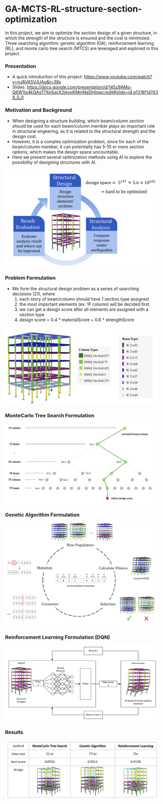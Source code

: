 # GA-MCTS-RL-structure-section-optimization

In this project, we aim to optimize the section design of a given structure, in which the strength of the structure is ensured and the cost is minimized. Three searching algorithm: genetic algorithm (GA), reinforcement learning (RL), and monte carlo tree search (MTCS) are leveraged and explored in this project.


### Presentation
- A quick introduction of this project: https://www.youtube.com/watch?v=nJAVA5VJUAg&t=38s
- Slides: https://docs.google.com/presentation/d/145z9AMo-Q6W1Io4kQAsT7XeSqcX2jeyoKMmNaDHIqwc/edit#slide=id.g1318f1d7438_0_0


### Motivation and Background
- When designing a structure building, which beam/column section should be used for each beam/column member plays an important role in structural engeering, as it is related to the structural strength and the design cost.
- However, it is a complex optimization problem, since for each of the beam/column member, it can potentially has 5-10 or more section options, which makes the design space uncountable.
- Here we present several optimization methods using AI to explore the possibility of designing structures with AI.

![motivation](Results/motivation.png)


### Problem Formulation
- We form the structural design problem as a series of searching decisions (21), where
    1. each story of beam/column should have 1 section type assigned 
    2. the most important elements (ex: 1F column) will be decided first
    3. we can get a design score after all elements are assigned with a section type
    4. design score = 0.4 * materialScore + 0.6 * strengthScore

![section options](Results/section_options.png)


### MonteCarlo Tree Search Formulation
![mcts](Results/mcts.png)


### Genetic Algorithm Formulation
![ga](Results/ga.png)


### Reinforcement Learning Formulation (DQN)
![rl](Results/rl.png)


### Results
![result](Results/reslut.png)


